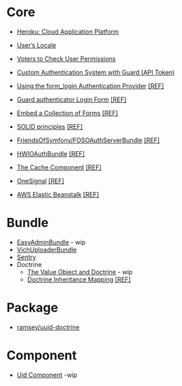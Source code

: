 # Core

- [Heroku: Cloud Application Platform](https://github.com/habibun/symfony/tree/3.0.0)

- [User’s Locale](https://github.com/habibun/symfony/tree/4.0.0)

- [Voters to Check User Permissions](https://github.com/habibun/symfony/tree/6.0.0)
   
- [Custom Authentication System with Guard (API Token)](https://github.com/habibun/symfony/tree/7.0.0)

- [Using the form_login Authentication Provider](https://github.com/habibun/symfony/tree/8.0.0) [[REF]](https://symfony.com/doc/current/security/form_login.html)

- [Guard authenticator Login Form](https://github.com/habibun/symfony/tree/9.0.0) [[REF]](https://symfony.com/doc/current/security/form_login_setup.html)

- [Embed a Collection of Forms](https://github.com/habibun/symfony/tree/10.0.0) [[REF]](https://symfony.com/doc/current/form/form_collections.html)

- [SOLID principles](https://github.com/habibun/symfony/tree/12.0.0) [[REF]](https://medium.com/analytics-vidhya/dependency-injection-and-solid-principles-with-symfony-the-geocoding-example-f18ad08ed20b)
    
- [FriendsOfSymfony/FOSOAuthServerBundle](https://github.com/habibun/symfony/tree/14.0.0) [[REF]](https://github.com/FriendsOfSymfony/FOSOAuthServerBundle)
   
- [HWIOAuthBundle](https://github.com/habibun/symfony/tree/15.0.0) [[REF]](https://github.com/hwi/HWIOAuthBundle)
   
- [The Cache Component](https://github.com/habibun/symfony/tree/17.0.0) [[REF]](https://codereviewvideos.com/course/symfony-cache)

- [OneSignal](https://github.com/habibun/symfony/tree/19.0.0) [[REF]](https://onesignal.com/)
   
- [AWS Elastic Beanstalk](https://github.com/habibun/symfony/tree/20.0.0) [[REF]](https://aws.amazon.com/elasticbeanstalk/)
   


# Bundle 
- [EasyAdminBundle](https://github.com/habibun/easy-admin-bundle) - wip
- [VichUploaderBundle](https://github.com/habibun/vich-uploader-bundle)
- [Sentry](https://github.com/habibun/sentry-symfony)
- Doctrine
  -  [The Value Object and Doctrine](https://github.com/habibun/symfony/tree/1.0.1) - wip
  -  [Doctrine Inheritance Mapping](https://github.com/habibun/symfony/tree/11.0.0) [[REF]](https://www.doctrine-project.org/projects/doctrine-orm/en/2.8/reference/inheritance-mapping.html#inheritance-mapping)


# Package
- [ramsey/uuid-doctrine](https://github.com/ramsey/uuid-doctrine)


# Component
- [Uid Component](https://github.com/habibun/symfony-uid) -wip
